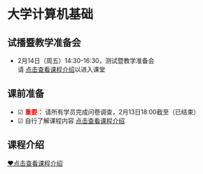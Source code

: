 # 大学计算机基础

## 试播暨教学准备会
- 2月14日（周五）14:30-16:30，测试暨教学准备会  
  请 [点击查看课程介绍](./~课程介绍/content.md)以进入课堂

## 课前准备
- ☑ <font color=red>**重要：**</font> 请所有学员完成问卷调查，2月13日18:00截至（已结束）
- ☑ 自行了解课程内容 [点击查看课程介绍](./~课程介绍/content.md)

## 课程介绍
[❤点击查看课程介绍](./~课程介绍/content.md)